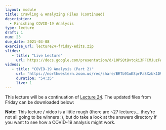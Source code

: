```yaml
---
layout: module
title: Crawling & Analyzing Files (Continued)
description:
  - Finishing COVID-19 Analysis
type: lecture
draft: 1
num: 23
due_date: 2021-03-08
exercise_url: lecture24-friday-edits.zip
slides: 
   - title: "Live Lecture"
     url: https://docs.google.com/presentation/d/10PSQtBvtqki3FFCMJuzFwuvl9J-UTYUn7upLlITGJUQ/edit?usp=sharing
videos:
   - title: "COVID-19 Analysis (Part 2)"
     url: "https://northwestern.zoom.us/rec/share/BRTb91oKSprPaSXzbk1D9HggCWq_0tMbtoUdkC2Owv_lr6dZB2afbO7U0J7uzJZW.5dXrYgKSqW1oyehR"
     duration: "54:35"
     live: 1
---
```


This lecture will be a continuation of [Lecture 24](week09-lecture03). The updated files from Friday can be downloaded below:

**Note:** This lecture / video is a little rough (there are ~27 lectures... they're not all going to be winners :), but do take a look at the answers directory if you want to see how a COVID-19 analysis might work.

